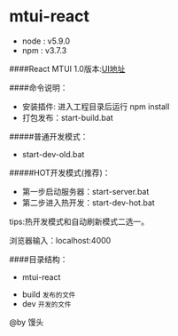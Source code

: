 # mtui-react

- node : v5.9.0
- npm : v3.7.3

####React MTUI 1.0版本:[UI地址](http://mtui.mtsee.com)


####命令说明：
- 安装插件: 进入工程目录后运行 npm install  
- 打包发布：start-build.bat

#####普通开发模式：
- start-dev-old.bat

#####HOT开发模式(推荐)：
- 第一步启动服务器：start-server.bat
- 第二步进入热开发：start-dev-hot.bat

tips:热开发模式和自动刷新模式二选一。

浏览器输入：localhost:4000

####目录结构：
- mtui-react
 + build `发布的文件`
 + dev `开发的文件`


@by 馒头
